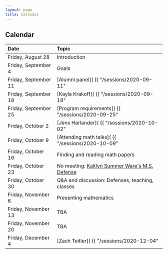 ```yaml
---
layout: page
title: Calendar
---
```


## Calendar

| Date | Topic |
| :--- | :--- |
| Friday, August 28 | Introduction |
| Friday, September 4 | Goals |
| Friday, September 11 | [Alumni panel]( {{ "/sessions/2020-09-11" | relative_url }}) |
| Friday, September 18 | [Kayla Krakoff]( {{ "/sessions/2020-09-18" | relative_url }}) |
| Friday, September 25 | [Program requirements]( {{ "/sessions/2020-09-25" | relative_url }}) |
| Friday, October 2 | [Jens Harlander]( {{ "/sessions/2020-10-02" | relative_url }}) |
| Friday, October 9 | [Attending math talks]( {{ "/sessions/2020-10-09" | relative_url }}) |
| Friday, October 16 | Finding and reading math papers |
| Friday, October 23 | No meeting: [Kaitlyn Summer Ware's M.S. Defense](https://www.boisestate.edu/graduatecollege/details/graduate-defense-kaitlyn-summer-ware/) |
| Friday, October 30 | Q&A and discussion: Defenses, teaching, classes |
| Friday, November 6 | Presenting mathematics |
| Friday, November 13 | TBA |
| Friday, November 20 | TBA |
| Friday, December 4 | [Zach Teitler]( {{ "/sessions/2020-12-04" | relative_url }}) |
